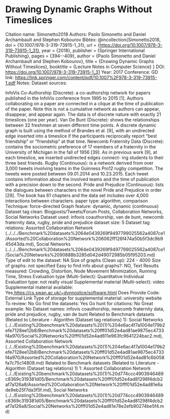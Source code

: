 # Drawing Dynamic Graphs Without Timeslices

Citation name: Simonetto2018
Authors: Paolo Simonetto and Daniel Archambault and Stephen Kobourov
Bibtex: @incollection{Simonetto2018,
  doi = {10.1007/978-3-319-73915-1_31},
  url = {https://doi.org/10.1007/978-3-319-73915-1_31},
  year = {2018},
  publisher = {Springer International Publishing},
  pages = {394--409},
  author = {Paolo Simonetto and Daniel Archambault and Stephen Kobourov},
  title = {Drawing Dynamic Graphs Without Timeslices},
  booktitle = {Lecture Notes in Computer Science}
}
DOI: https://doi.org/10.1007/978-3-319-73915-1_31
Year: 2017
Conference: GD
link: https://link.springer.com/content/pdf/10.1007%2F978-3-319-73915-1.pdf
Notes: Dataset sources: 

InfoVis Co-Authorship (Discrete): a co-authorship network for papers published
in the InfoVis conference from 1995 to 2015 [1]. Authors collaborating on a paper
are connected in a clique at the time of publication of the paper. Note this is
not a cumulative network as authors can appear, disappear, and appear again.
The data is of discrete nature with exactly 21 timeslices (one per year).
Van De Bunt (Discrete): shows the relationships between 32 freshmen at
seven different time points. A discrete dynamic graph is built using the method
of Brandes et al. [9], with an undirected edge inserted into a timeslice if the
participants reciprocally report “best friendship” or “friendship” at that time.
Newcomb Fraternity Data (Discrete): contains the sociometric preference of
17 members of a fraternity in the University of Michigan in the fall of 1956 [39].
As in previous work [9], at each timeslice, we inserted undirected edges connect-
ing students to their three best friends.
Rugby (Continuous): is a network derived from over 3,000 tweets involving
teams in the Guinness Pro12 rugby competition. The tweets were posted between
09.01.2014 and 10.23.2015. Each tweet contains information about the involved
teams and the time of publication with a precision down to the second.
Pride and Prejudice (Continuous): lists the dialogues between characters in
the novel Pride and Prejudice in order [29]. The book has 61 chapters and the
data set includes over 4,000 interactions between characters.
paper type: algorithm, comparison
Technique: force-directed
Graph feature: dynamic, dynamic (continuous)
Dataset tag clean: Blogposts/Tweets/Forum Posts, Collaboration Networks, Social Networks
Dataset used: infovis coauthorship, van de bunt, newcomb fraternity data, rugby, pride and prejudice
dataset size: 5
Dataset tag relations: Assorted Collaboration Network (../../../Benchmark%20datasets%2064e0439269f9497799025562a4087ce1/Assorted%20Collaboration%20Network%206062ff126f474a50b5f3dc9b945d43da.md), Social Networks (../../../Benchmark%20datasets%2064e0439269f9497799025562a4087ce1/Social%20Networks%2090888b3285d042d49072985b05f95203.md)
Type of edit to the dataset: NA
Size of graphs (Clean up): 224 - 4000
Size of graphs: not specified
Easy to find info about graphs?: NO, Text
Results measured: Crowding, Distortion, Node Movement Minimization, Running Time, Stress
Evaluation type (Multi-Select): Quantitative Individual
Evaluation type: not really visual
Supplemental material (Multi-select): video
Supplemental material available: Yes,https://cs.swan.ac.uk/~dynnoslice/software.html
Does Provide Code: External Link
Type of storage for supplemental material: university website
To review: No
Go find the datasets: Yes
Go hunt for citations: No
Great example: No
Dataset names: infovis coauthorship, newcomb fraternity data, pride and prejudice, rugby, van de bunt
Related to Benchmark datasets (Related to Literature - Algorithm (Dataset tag relations) 1): Social Networks (../../Existing%20benchmark%20datasets%20(1)%204e6ac4f7a1004e179b2efe7128ee12b8/Benchmark%20datasets%20fff01d52e4ad81ae9875ec4733f4a970/Social%20Networks%20fff01d52e4ad811e963fc9641224bac2.md), Assorted Collaboration Network (../../Existing%20benchmark%20datasets%20(1)%204e6ac4f7a1004e179b2efe7128ee12b8/Benchmark%20datasets%20fff01d52e4ad81ae9875ec4733f4a970/Assorted%20Collaboration%20Network%20fff01d52e4ad81c6b058fa7c75c14808.md)
Related to Benchmark datasets (Related to Literature - Algorithm (Dataset tag relations) 1) 1: Assorted Collaboration Network (../../Existing%20benchmark%20datasets%20(1)%20d774ccc4903946489c8369c319381d05/Benchmark%20datasets%20fff01d52e4ad81298f4dcb2af7a126a8/Assorted%20Collaboration%20Network%20fff01d52e4ad81e6ade9eb25f7da3f5f.md), Social Networks (../../Existing%20benchmark%20datasets%20(1)%20d774ccc4903946489c8369c319381d05/Benchmark%20datasets%20fff01d52e4ad81298f4dcb2af7a126a8/Social%20Networks%20fff01d52e4ad81e78e2efb90274be5f4.md)